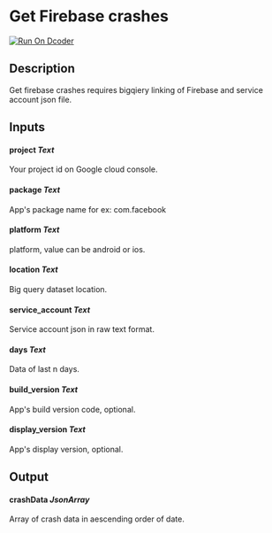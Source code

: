 # Get Firebase crashes

[![Run On Dcoder](https://static-content.dcoder.tech/dcoder-assets/run-on-dcoder.svg)](https://code.dcoder.tech/feed/block/60da188fe9fb455ac3c3733a)

## Description

Get firebase crashes requires bigqiery linking of Firebase and service account json file.

## Inputs

#### **project** _Text_

Your project id on Google cloud console.

#### **package** _Text_

App's package name for ex: com.facebook

#### **platform** _Text_

platform, value can be android or ios.

#### **location** _Text_

Big query dataset location.

#### **service_account** _Text_

Service account json in raw text format.

#### **days** _Text_

Data of last n days.

#### **build_version** _Text_

App's build version code, optional.

#### **display_version** _Text_

App's display version, optional.

## Output

#### **crashData** _JsonArray_

Array of crash data in aescending order of date.
